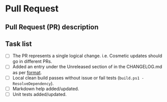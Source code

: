 # Pull Request

<!--
    Thanks for submitting a Pull Request (PR) to this project.
    Your contribution to this project is greatly appreciated!

    TITLE: Please be descriptive not sensationalist.
    Prepend the title with [BREAKING CHANGE] if relevant.
    i.e. [BREAKING CHANGE] Add support for X

    You may remove this comment block, and the other comment blocks, but please
    keep the headers and the task list.
    Try to keep your PRs atomic: changes grouped in smallest batch affecting a single logical unit.
-->

## Pull Request (PR) description

<!--
    Replace this comment block with a description of your PR to provide context.
    Please be describe the intent and link issue where the problem has been discussed.
    try to link the issue that it fixes by providing the verb and ref: [fix|close #18]

    After the description, please concisely list the changes as per keepachangelog.com
    This **should** duplicate what you've updated in the changelog file.

### Added
- for new features [closes #15]
### Changed
- for changes in existing functionality.
### Deprecated
- for soon-to-be removed features.
### Security
- in case of vulnerabilities.
### Fixed
- for any bug fixes. [fix #52]
### Removed
- for now removed features.
-->

## Task list

<!--
    To aid reviewers in reviewing and merging your PR, please take
    the time to run through the below checklist and make sure your PR has
    everything updated as required.

    Change to [x] for each task in the task list that applies to your PR.
    For those task that don't apply to you PR, leave those as is.
-->

- [ ] The PR represents a single logical change. i.e. Cosmetic updates should go in different PRs.
- [ ] Added an entry under the Unreleased section of in the CHANGELOG.md as per [format](https://keepachangelog.com/en/1.0.0/).
- [ ] Local clean build passes without issue or fail tests (`build.ps1 -ResolveDependency`).
- [ ] Markdown help added/updated.
- [ ] Unit tests added/updated.
